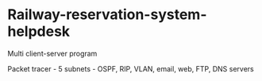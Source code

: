 # Railway-reservation-system-helpdesk
Multi client-server program

Packet tracer - 5 subnets - OSPF, RIP, VLAN, email, web, FTP, DNS servers
